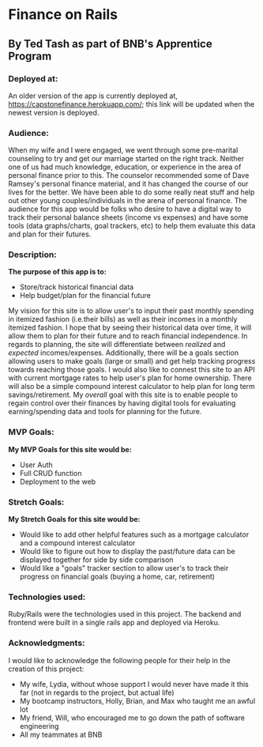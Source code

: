 # Finance on Rails
## By Ted Tash as part of BNB's Apprentice Program

### Deployed at:
An older version of the app is currently deployed at, https://capstonefinance.herokuapp.com/; this link will be updated when the newest version is deployed. 

### Audience:
When my wife and I were engaged, we went through some pre-marital counseling to try and get our marriage started on the right track. Neither one of us had much knowledge, education, or experience in the area of personal finance prior to this. The counselor recommended some of Dave Ramsey's personal finance material, and it has changed the course of our lives for the better. We have been able to do some really neat stuff and help out other young couples/individuals in the arena of personal finance. The audience for this app would be folks who desire to have a digital way to track their personal balance sheets (income vs expenses) and have some tools (data graphs/charts, goal trackers, etc) to help them evaluate this data and plan for their futures.

### Description:
**The purpose of this app is to:**
- Store/track historical financial data
- Help budget/plan for the financial future

My vision for this site is to allow user's to input their past monthly spending in itemized fashion (i.e.their bills) as well as their incomes in a monthly itemized fashion. I hope that by seeing their historical data over time, it will allow them to plan for their future and to reach financial independence. In regards to planning, the site will differentiate between *realized* and *expected* incomes/expenses. Additionally, there will be a goals section allowing users to make goals (large or small) and get help tracking progress towards reaching those goals. I would also like to connest this site to an API with current mortgage rates to help user's plan for home ownership. There will also be a simple compound interest calculator to help plan for long term savings/retirement. My *overall* goal with this site is to enable people to regain control over their finances by having digital tools for evaluating earning/spending data and tools for planning for the future.

### MVP Goals:
**My MVP Goals for this site would be:**
- User Auth 
- Full CRUD function
- Deployment to the web

### Stretch Goals:
**My Stretch Goals for this site would be:**
- Would like to add other helpful features such as a mortgage calculator and a compound interest calculator
- Would like to figure out how to display the past/future data can be displayed together for side by side comparison
- Would like a "goals" tracker section to allow user's to track their progress on financial goals (buying a home, car, retirement)

### Technologies used:
Ruby/Rails were the technologies used in this project. The backend and frontend were built in a single rails app and deployed via Heroku.

### Acknowledgments:
I would like to acknowledge the following people for their help in the creation of this project:
- My wife, Lydia, without whose support I would never have made it this far (not in regards to the project, but actual life)
- My bootcamp instructors, Holly, Brian, and Max who taught me an awful lot
- My friend, Will, who encouraged me to go down the path of software engineering
- All my teammates at BNB 